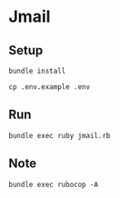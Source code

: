 # Jmail

## Setup

```shell
bundle install
```

```shell
cp .env.example .env
```

## Run

```shell
bundle exec ruby jmail.rb
```

## Note

```shell
bundle exec rubocop -A
```
